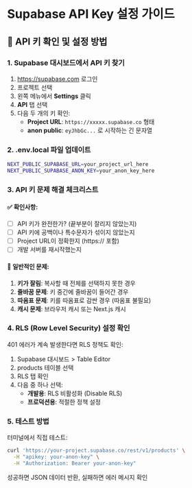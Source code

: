 # Supabase API Key 설정 가이드

## 🔑 API 키 확인 및 설정 방법

### 1. Supabase 대시보드에서 API 키 찾기
1. https://supabase.com 로그인
2. 프로젝트 선택
3. 왼쪽 메뉴에서 **Settings** 클릭
4. **API** 탭 선택
5. 다음 두 개의 키 확인:
   - **Project URL**: `https://xxxxx.supabase.co` 형태
   - **anon public**: `eyJhbGc...` 로 시작하는 긴 문자열

### 2. .env.local 파일 업데이트
```bash
NEXT_PUBLIC_SUPABASE_URL=your_project_url_here
NEXT_PUBLIC_SUPABASE_ANON_KEY=your_anon_key_here
```

### 3. API 키 문제 해결 체크리스트

#### ✅ 확인사항:
- [ ] API 키가 완전한가? (끝부분이 잘리지 않았는지)
- [ ] API 키에 공백이나 특수문자가 섞이지 않았는지
- [ ] Project URL이 정확한지 (https:// 포함)
- [ ] 개발 서버를 재시작했는지

#### 🚨 일반적인 문제:
1. **키가 잘림**: 복사할 때 전체를 선택하지 못한 경우
2. **줄바꿈 문제**: 키 중간에 줄바꿈이 들어간 경우
3. **따옴표 문제**: 키를 따옴표로 감싼 경우 (따옴표 불필요)
4. **캐시 문제**: 브라우저 캐시 또는 Next.js 캐시

### 4. RLS (Row Level Security) 설정 확인

401 에러가 계속 발생한다면 RLS 정책도 확인:

1. Supabase 대시보드 > Table Editor
2. products 테이블 선택
3. RLS 탭 확인
4. 다음 중 하나 선택:
   - **개발용**: RLS 비활성화 (Disable RLS)
   - **프로덕션용**: 적절한 정책 설정

### 5. 테스트 방법

터미널에서 직접 테스트:
```bash
curl 'https://your-project.supabase.co/rest/v1/products' \
  -H "apikey: your-anon-key" \
  -H "Authorization: Bearer your-anon-key"
```

성공하면 JSON 데이터 반환, 실패하면 에러 메시지 확인